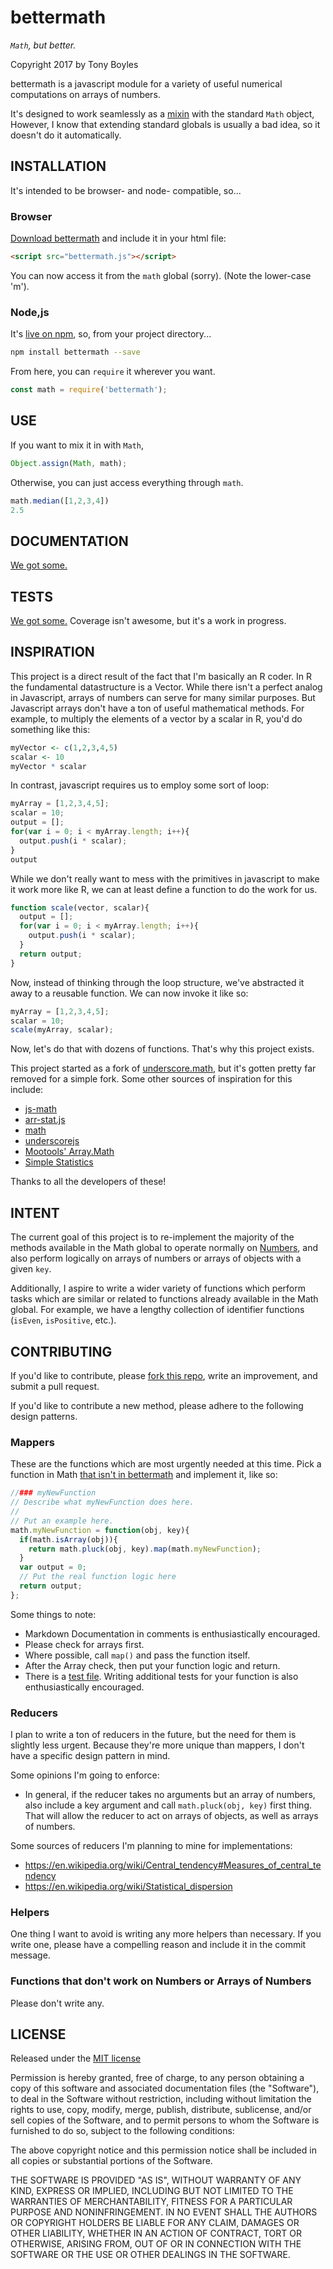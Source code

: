 # bettermath

*`Math`, but better.*

Copyright 2017 by Tony Boyles

bettermath is a javascript module for a variety of useful numerical computations on arrays of numbers.

It's designed to work seamlessly as a [mixin](https://en.wikipedia.org/wiki/Mixin) with the standard `Math` object, However, I know that extending standard globals is usually a bad idea, so it doesn't do it automatically.

## INSTALLATION

It's intended to be browser- and node- compatible, so...

### Browser

[Download bettermath](https://raw.githubusercontent.com/AABoyles/BetterMath/master/BetterMath.js) and include it in your html file:

```html
<script src="bettermath.js"></script>
```

You can now access it from the `math` global (sorry). (Note the lower-case 'm').

### Node,js

It's [live on npm](https://www.npmjs.com/package/bettermath), so, from your project directory...

```sh
npm install bettermath --save
```

From here, you can `require` it wherever you want.

```javascript
const math = require('bettermath');
```

## USE

If you want to mix it in with `Math`,

```javascript
Object.assign(Math, math);
```

Otherwise, you can just access everything through `math`.

```javascript
math.median([1,2,3,4])
2.5
```

## DOCUMENTATION

[We got some.](http://aaboyles.github.io/bettermath/docs)

## TESTS

[We got some.](http://aaboyles.github.io/bettermath/test) Coverage isn't awesome, but it's a work in progress.

## INSPIRATION

This project is a direct result of the fact that I'm basically an R coder. In R the fundamental datastructure is a Vector. While there isn't a perfect analog in Javascript, arrays of numbers can serve for many similar purposes. But Javascript arrays don't have a ton of useful mathematical methods. For example, to multiply the elements of a vector by a scalar in R, you'd do something like this:

```r
myVector <- c(1,2,3,4,5)
scalar <- 10
myVector * scalar
```
In contrast, javascript requires us to employ some sort of loop:

```javascript
myArray = [1,2,3,4,5];
scalar = 10;
output = [];
for(var i = 0; i < myArray.length; i++){
  output.push(i * scalar);
}
output
```

While we don't really want to mess with the primitives in javascript to make it work more like R, we can at least define a function to do the work for us.

```javascript
function scale(vector, scalar){
  output = [];
  for(var i = 0; i < myArray.length; i++){
    output.push(i * scalar);
  }
  return output;
}
```

Now, instead of thinking through the loop structure, we've abstracted it away to a reusable function. We can now invoke it like so:

```javascript
myArray = [1,2,3,4,5];
scalar = 10;
scale(myArray, scalar);
```

Now, let's do that with dozens of functions. That's why this project exists.

This project started as a fork of [underscore.math](https://github.com/syntagmatic/underscore.math), but it's gotten pretty far removed for a simple fork. Some other sources of inspiration for this include:

* [js-math](https://github.com/kaleb/js-math)
* [arr-stat.js](https://gist.github.com/Daniel-Hug/7273430)
* [math](https://github.com/danehansen/math)
* [underscorejs](https://underscorejs.com)
* [Mootools' Array.Math](http://mootools.net/forge/p/array_math)
* [Simple Statistics](https://github.com/simple-statistics/simple-statistics)

Thanks to all the developers of these!

## INTENT

The current goal of this project is to re-implement the majority of the methods available in the Math global to operate normally on [Numbers](https://developer.mozilla.org/en-US/docs/Web/JavaScript/Reference/Global_Objects/Number), and also perform logically on arrays of numbers or arrays of objects with a given `key`.

Additionally, I aspire to write a wider variety of functions which perform tasks which are similar or related to functions already available in the Math global. For example, we have a lengthy collection of identifier functions (`isEven`, `isPositive`, etc.).

## CONTRIBUTING

If you'd like to contribute, please [fork this repo](https://github.com/AABoyles/bettermath), write an improvement, and submit a pull request.

If you'd like to contribute a new method, please adhere to the following design patterns.

### Mappers

These are the functions which are most urgently needed at this time. Pick a function in Math [that isn't in bettermath](https://aaboyles.github.io/bettermath/docs/todo.html) and implement it, like so:

```javascript
//### myNewFunction
// Describe what myNewFunction does here.
//
// Put an example here.
math.myNewFunction = function(obj, key){
  if(math.isArray(obj)){
    return math.pluck(obj, key).map(math.myNewFunction);
  }
  var output = 0;
  // Put the real function logic here
  return output;
};
```

Some things to note:

* Markdown Documentation in comments is enthusiastically encouraged.
* Please check for arrays first.
* Where possible, call `map()` and pass the function itself.
* After the Array check, then put your function logic and return.
* There is a [test file](https://github.com/AABoyles/bettermath/blob/master/test/tests.js). Writing additional tests for your function is also enthusiastically encouraged.

### Reducers

I plan to write a ton of reducers in the future, but the need for them is slightly less urgent. Because they're more unique than mappers, I don't have a specific design pattern in mind.

Some opinions I'm going to enforce:

* In general, if the reducer takes no arguments but an array of numbers, also include a key argument and call `math.pluck(obj, key)` first thing. That will allow the reducer to act on arrays of objects, as well as arrays of numbers.

Some sources of reducers I'm planning to mine for implementations:

* https://en.wikipedia.org/wiki/Central_tendency#Measures_of_central_tendency
* https://en.wikipedia.org/wiki/Statistical_dispersion

### Helpers

One thing I want to avoid is writing any more helpers than necessary. If you write one, please have a compelling reason and include it in the commit message.

### Functions that don't work on Numbers or Arrays of Numbers

Please don't write any.

## LICENSE

Released under the [MIT license](https://opensource.org/licenses/MIT)

Permission is hereby granted, free of charge, to any person obtaining a copy of this software and associated documentation files (the "Software"), to deal in the Software without restriction, including without limitation the rights to use, copy, modify, merge, publish, distribute, sublicense, and/or sell copies of the Software, and to permit persons to whom the Software is furnished to do so, subject to the following conditions:

The above copyright notice and this permission notice shall be included in all copies or substantial portions of the Software.

THE SOFTWARE IS PROVIDED "AS IS", WITHOUT WARRANTY OF ANY KIND, EXPRESS OR IMPLIED, INCLUDING BUT NOT LIMITED TO THE WARRANTIES OF MERCHANTABILITY, FITNESS FOR A PARTICULAR PURPOSE AND NONINFRINGEMENT. IN NO EVENT SHALL THE AUTHORS OR COPYRIGHT HOLDERS BE LIABLE FOR ANY CLAIM, DAMAGES OR OTHER LIABILITY, WHETHER IN AN ACTION OF CONTRACT, TORT OR OTHERWISE, ARISING FROM, OUT OF OR IN CONNECTION WITH THE SOFTWARE OR THE USE OR OTHER DEALINGS IN THE SOFTWARE.
